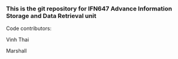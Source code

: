 ### This is the git repository for IFN647 Advance Information Storage and Data Retrieval unit

Code contributors:

Vinh Thai

Marshall
